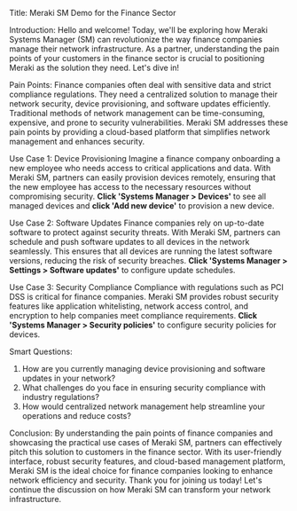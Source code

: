 Title: Meraki SM Demo for the Finance Sector

Introduction:
Hello and welcome! Today, we'll be exploring how Meraki Systems Manager (SM) can revolutionize the way finance companies manage their network infrastructure. As a partner, understanding the pain points of your customers in the finance sector is crucial to positioning Meraki as the solution they need. Let's dive in!

Pain Points:
Finance companies often deal with sensitive data and strict compliance regulations. They need a centralized solution to manage their network security, device provisioning, and software updates efficiently. Traditional methods of network management can be time-consuming, expensive, and prone to security vulnerabilities. Meraki SM addresses these pain points by providing a cloud-based platform that simplifies network management and enhances security.

Use Case 1: Device Provisioning
Imagine a finance company onboarding a new employee who needs access to critical applications and data. With Meraki SM, partners can easily provision devices remotely, ensuring that the new employee has access to the necessary resources without compromising security. **Click 'Systems Manager > Devices'** to see all managed devices and **click 'Add new device'** to provision a new device.

Use Case 2: Software Updates
Finance companies rely on up-to-date software to protect against security threats. With Meraki SM, partners can schedule and push software updates to all devices in the network seamlessly. This ensures that all devices are running the latest software versions, reducing the risk of security breaches. **Click 'Systems Manager > Settings > Software updates'** to configure update schedules.

Use Case 3: Security Compliance
Compliance with regulations such as PCI DSS is critical for finance companies. Meraki SM provides robust security features like application whitelisting, network access control, and encryption to help companies meet compliance requirements. **Click 'Systems Manager > Security policies'** to configure security policies for devices.

Smart Questions:
1. How are you currently managing device provisioning and software updates in your network?
2. What challenges do you face in ensuring security compliance with industry regulations?
3. How would centralized network management help streamline your operations and reduce costs?

Conclusion:
By understanding the pain points of finance companies and showcasing the practical use cases of Meraki SM, partners can effectively pitch this solution to customers in the finance sector. With its user-friendly interface, robust security features, and cloud-based management platform, Meraki SM is the ideal choice for finance companies looking to enhance network efficiency and security. Thank you for joining us today! Let's continue the discussion on how Meraki SM can transform your network infrastructure.
